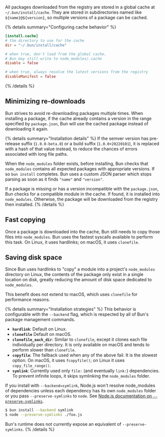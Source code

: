 All packages downloaded from the registry are stored in a global cache at `~/.bun/install/cache`. They are stored in subdirectories named like `${name}@${version}`, so multiple versions of a package can be cached.

{% details summary="Configuring cache behavior" %}

```toml
[install.cache]
# the directory to use for the cache
dir = "~/.bun/install/cache"

# when true, don't load from the global cache.
# Bun may still write to node_modules/.cache
disable = false

# when true, always resolve the latest versions from the registry
disableManifest = false
```

{% /details %}

## Minimizing re-downloads

Bun strives to avoid re-downloading packages multiple times. When installing a package, if the cache already contains a version in the range specified by `package.json`, Bun will use the cached package instead of downloading it again.

{% details summary="Installation details" %}
If the semver version has pre-release suffix (`1.0.0-beta.0`) or a build suffix (`1.0.0+20220101`), it is replaced with a hash of that value instead, to reduce the chances of errors associated with long file paths.

When the `node_modules` folder exists, before installing, Bun checks that `node_modules` contains all expected packages with appropriate versions. If so `bun install` completes. Bun uses a custom JSON parser which stops parsing as soon as it finds `"name"` and `"version"`.

If a package is missing or has a version incompatible with the `package.json`, Bun checks for a compatible module in the cache. If found, it is installed into `node_modules`. Otherwise, the package will be downloaded from the registry then installed.
{% /details %}

## Fast copying

Once a package is downloaded into the cache, Bun still needs to copy those files into `node_modules`. Bun uses the fastest syscalls available to perform this task. On Linux, it uses hardlinks; on macOS, it uses `clonefile`.

## Saving disk space

Since Bun uses hardlinks to "copy" a module into a project's `node_modules` directory on Linux, the contents of the package only exist in a single location on disk, greatly reducing the amount of disk space dedicated to `node_modules`.

This benefit does not extend to macOS, which uses `clonefile` for performance reasons.

{% details summary="Installation strategies" %}
This behavior is configurable with the `--backend` flag, which is respected by all of Bun's package management commands.

- **`hardlink`**: Default on Linux.
- **`clonefile`** Default on macOS.
- **`clonefile_each_dir`**: Similar to `clonefile`, except it clones each file individually per directory. It is only available on macOS and tends to perform slower than `clonefile`.
- **`copyfile`**: The fallback used when any of the above fail. It is the slowest option. On macOS, it uses `fcopyfile()`; on Linux it uses `copy_file_range()`.
- **`symlink`**: Currently used only `file:` (and eventually `link:`) dependencies. To prevent infinite loops, it skips symlinking the `node_modules` folder.

If you install with `--backend=symlink`, Node.js won't resolve node_modules of dependencies unless each dependency has its own `node_modules` folder or you pass `--preserve-symlinks` to `node`. See [Node.js documentation on `--preserve-symlinks`](https://nodejs.org/api/cli.html#--preserve-symlinks).

```bash
$ bun install --backend symlink
$ node --preserve-symlinks ./foo.js
```

Bun's runtime does not currently expose an equivalent of `--preserve-symlinks`.
{% /details %}
